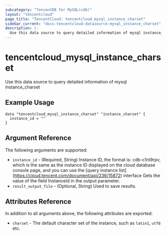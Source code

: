 ```yaml
---
subcategory: "TencentDB for MySQL(cdb)"
layout: "tencentcloud"
page_title: "TencentCloud: tencentcloud_mysql_instance_charset"
sidebar_current: "docs-tencentcloud-datasource-mysql_instance_charset"
description: |-
  Use this data source to query detailed information of mysql instance_charset
---
```


# tencentcloud_mysql_instance_charset

Use this data source to query detailed information of mysql instance_charset

## Example Usage

```hcl
data "tencentcloud_mysql_instance_charset" "instance_charset" {
  instance_id = ""
}
```

## Argument Reference

The following arguments are supported:

* `instance_id` - (Required, String) Instance ID, the format is: cdb-c1nl9rpv, which is the same as the instance ID displayed on the cloud database console page, and you can use the [query instance list] (https://cloud.tencent.com/document/api/236/15872) interface Gets the value of the field InstanceId in the output parameter.
* `result_output_file` - (Optional, String) Used to save results.

## Attributes Reference

In addition to all arguments above, the following attributes are exported:

* `charset` - The default character set of the instance, such as `latin1`, `utf8` etc.



